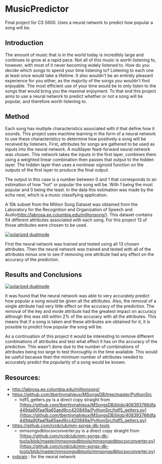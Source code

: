 # MusicPredictor
Final project for CS 5600.  Uses a neural network to predict how popular a song will be.

## Introduction

The amount of music that is in the world today is incredibly large and continues to grow at a rapid pace.  Not all of this music is worth listening to, however, with most of it never becoming widely listened to.
How do you decide which songs to spend your time listening to?  Listening to each one at least once would take a lifetime.  It also wouldn't be an entirely pleasant experience for you either, as the majority of the songs you wouldn't find enjoyable.
The most efficient use of your time would be to only listen to the songs that would bring you the maximal enjoyment.  To that end this project aims to use a neural network to predict whether or not a song will be popular, and therefore worth listening to.

## Method
Each song has multiple characteristics associated with it that define how it sounds.  This project uses machine learning in the form of a neural network to use these characteristics to determine how positively a song will be received by listeners.  First, attributes for songs are gathered to be used as inputs into the neural network.  A multilayer feed-forward neural network was chosen.  This network takes the inputs in the first layer, combines them using a weighted linear combination then passes that output to the hidden layer.  The hidden layer then uses a nonlinear sigmoid function on the outputs of the first layer to produce the final output.

The output in this case is a number between 0 and 1 that corresponds to an estimation of how "hot" or popular the song will be.  With 1 being the most popular and 0 being the least.  In the data this estimation was made by the echo nest, which is a music classifying application.

A 10k subset from the Million Song Dataset was obtained from the Laboratory for the Recognition and Organization of Speech and Audio(http://labrosa.ee.columbia.edu/millionsong/).  This dataset contains 54 different attributes associated with each song.  For this project 13 of those attributes were chosen to be used.

[![solarized dualmode](https://cloud.githubusercontent.com/assets/15314249/21211800/d96ebae6-c243-11e6-945e-17b89d483b5d.png)](#features)

First the neural network was trained and tested using all 13 chosen attributes.  Then the neural network was trained and tested with all of the attributes minus one to see if removing one attribute had any effect on the accuracy of the prediction.

## Results and Conclusions

[![solarized dualmode](https://cloud.githubusercontent.com/assets/15314249/21211801/dccd6fde-c243-11e6-9cef-452c44b7b4c2.png)](#features)

It was found that the neural network was able to very accurately predict how popular a song would be given all the attributes.  Also, the removal of a single attribute had very little effect on the accuracy of the prediction.  The removal of the key and mode attribute had the greatest impact on accuracy although this was still within 2% of the accuracy with all the attributes.  This means that if a song is taken and these attributes are obtained for it, it is possible to predict how popular the song will be.

As a continuation of this project it would be interesting to remove different combinations of attributes and test what effect it has on the accuracy of the prediction.  This wasn't done due to the number of combinations of attributes being too large to test thoroughly in the time available.  This would be useful because then the minimum number of attributes needed to accurately predict the popularity of a song would be known.

## Resources:

- http://labrosa.ee.columbia.edu/millionsong/
- https://github.com/tbertinmahieux/MSongsDB/tree/master/PythonSrc
    - hdf5\_getters.py is a direct copy straight from [https://github.com/tbertinmahieux/MSongsDB/blob/408393766dfa449da90faaf8a65aed9cc420849a/PythonSrc/hdf5_getters.py](https://github.com/tbertinmahieux/MSongsDB/blob/408393766dfa449da90faaf8a65aed9cc420849a/PythonSrc/hdf5_getters.py)
- https://github.com/rcrdclub/mm-songs-db-tools
    - mmsongsdbtocsvconverter.py is a direct copy straight from [https://github.com/rcrdclub/mm-songs-db-tools/blob/master/mmsongsdbtools/mmsongsdbtocsvconverter.py](https://github.com/rcrdclub/mm-songs-db-tools/blob/master/mmsongsdbtools/mmsongsdbtocsvconverter.py)
- [pybrain](http://pybrain.org/) : for the neural network
